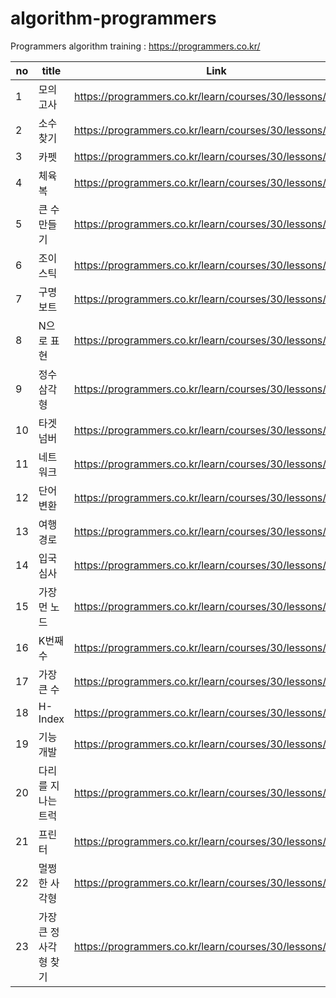 # algorithm-programmers
Programmers algorithm training : https://programmers.co.kr/


|no|title|Link|check|
|--|------|---|---|
|1|모의고사|https://programmers.co.kr/learn/courses/30/lessons/42840|O|
|2|소수 찾기|https://programmers.co.kr/learn/courses/30/lessons/42839|O|
|3|카펫|https://programmers.co.kr/learn/courses/30/lessons/42842||
|4|체육복|https://programmers.co.kr/learn/courses/30/lessons/42862|O|
|5|큰 수 만들기|https://programmers.co.kr/learn/courses/30/lessons/42883|O|
|6|조이스틱|https://programmers.co.kr/learn/courses/30/lessons/42860||
|7|구명보트|https://programmers.co.kr/learn/courses/30/lessons/42885||
|8|N으로 표현|https://programmers.co.kr/learn/courses/30/lessons/42895||
|9|정수 삼각형|https://programmers.co.kr/learn/courses/30/lessons/43105||
|10|타겟 넘버|https://programmers.co.kr/learn/courses/30/lessons/43165|O|
|11|네트워크|https://programmers.co.kr/learn/courses/30/lessons/43162|O|
|12|단어 변환|https://programmers.co.kr/learn/courses/30/lessons/43163||
|13|여행경로|https://programmers.co.kr/learn/courses/30/lessons/43164||
|14|입국심사|https://programmers.co.kr/learn/courses/30/lessons/43238|O|
|15|가장 먼 노드|https://programmers.co.kr/learn/courses/30/lessons/49189||
|16|K번째수|https://programmers.co.kr/learn/courses/30/lessons/42748||
|17|가장 큰 수|https://programmers.co.kr/learn/courses/30/lessons/42746||
|18|H-Index|https://programmers.co.kr/learn/courses/30/lessons/42747|O|
|19|기능개발|https://programmers.co.kr/learn/courses/30/lessons/42586|O|
|20|다리를 지나는 트럭|https://programmers.co.kr/learn/courses/30/lessons/42583||
|21|프린터|https://programmers.co.kr/learn/courses/30/lessons/42587|O|
|22|멀쩡한 사각형|https://programmers.co.kr/learn/courses/30/lessons/62048||
|23|가장 큰 정사각형 찾기|https://programmers.co.kr/learn/courses/30/lessons/12905||